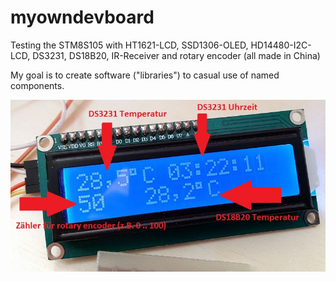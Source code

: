 # myowndevboard
Testing the STM8S105 with HT1621-LCD, SSD1306-OLED, HD14480-I2C-LCD, DS3231, DS18B20, IR-Receiver and rotary encoder (all made in China) 

My goal is to create software ("libraries") to casual use of named components.

<img src="https://github.com/Stepp-ke/myowndevboard/blob/master/20180812_I2C_Display.jpg?raw=true">
